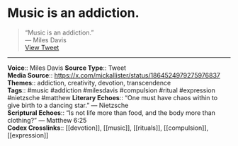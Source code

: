 # Music is an addiction.
> “Music is an addiction.”  
> — Miles Davis  
> [View Tweet](https://x.com/mickallister/status/1864524979275976837)

---

**Voice**:: Miles Davis
**Source Type**:: Tweet  
**Media Source**:: https://x.com/mickallister/status/1864524979275976837  
**Themes**:: addiction, creativity, devotion, transcendence  
**Tags**:: #music #addiction #milesdavis #compulsion #ritual #expression #nietzsche #matthew 
**Literary Echoes**:: “One must have chaos within to give birth to a dancing star.” — Nietzsche  
**Scriptural Echoes**:: “Is not life more than food, and the body more than clothing?” — Matthew 6:25  
**Codex Crosslinks**:: [[devotion]], [[music]], [[rituals]], [[compulsion]], [[expression]]
